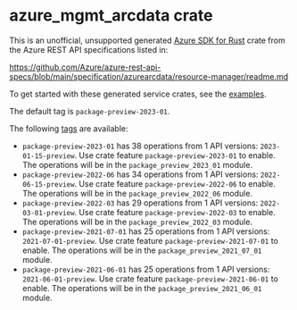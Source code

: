 # azure_mgmt_arcdata crate

This is an unofficial, unsupported generated [Azure SDK for Rust](https://github.com/Azure/azure-sdk-for-rust/tree/legacy) crate from the Azure REST API specifications listed in:

https://github.com/Azure/azure-rest-api-specs/blob/main/specification/azurearcdata/resource-manager/readme.md

To get started with these generated service crates, see the [examples](https://github.com/Azure/azure-sdk-for-rust/blob/legacy/services/README.md#examples).

The default tag is `package-preview-2023-01`.

The following [tags](https://github.com/Azure/azure-sdk-for-rust/blob/legacy/services/tags.md) are available:

- `package-preview-2023-01` has 38 operations from 1 API versions: `2023-01-15-preview`. Use crate feature `package-preview-2023-01` to enable. The operations will be in the `package_preview_2023_01` module.
- `package-preview-2022-06` has 34 operations from 1 API versions: `2022-06-15-preview`. Use crate feature `package-preview-2022-06` to enable. The operations will be in the `package_preview_2022_06` module.
- `package-preview-2022-03` has 29 operations from 1 API versions: `2022-03-01-preview`. Use crate feature `package-preview-2022-03` to enable. The operations will be in the `package_preview_2022_03` module.
- `package-preview-2021-07-01` has 25 operations from 1 API versions: `2021-07-01-preview`. Use crate feature `package-preview-2021-07-01` to enable. The operations will be in the `package_preview_2021_07_01` module.
- `package-preview-2021-06-01` has 25 operations from 1 API versions: `2021-06-01-preview`. Use crate feature `package-preview-2021-06-01` to enable. The operations will be in the `package_preview_2021_06_01` module.